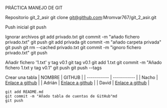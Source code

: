 PRÁCTICA MANEJO DE GIT

Repositorio git_2_asir
	git clone git@github.com:Mromvar767/git_2_asir.git

Push inicial
	git push

Ignorar archivos
	git add privado.txt
	git commit -m "añado fichero privado.txt"
	git push
	git add privada
	git commit -m "añado carpeta privada"
	git push
	git rm --cached privado.txt
	git commit -m "ignoro fichero privado.txt"
	git push

Añadir fichero '1.txt' y tag v0.1
	git tag v0.1
	git add 1.txt
	git commit -m "Añado fichero 1.txt y tag v0.1"
	git push
	git push --tags

Crear una tabla
| NOMBRE | GITHUB |
| ----------- | ----------- |
| Nacho | [Enlace a github](https://github.com/jrodrob861/git_2_asir) |
| Adrián | [Enlace a github](https://github.com/areyjim770/git_2_asir) |
| David | [Enlace a github](https://github.com/Davalomal/Git_2_asir) |

	git add README.md
	git commit -m "Añado tabla de cuentas de GitHub"md
	git push
